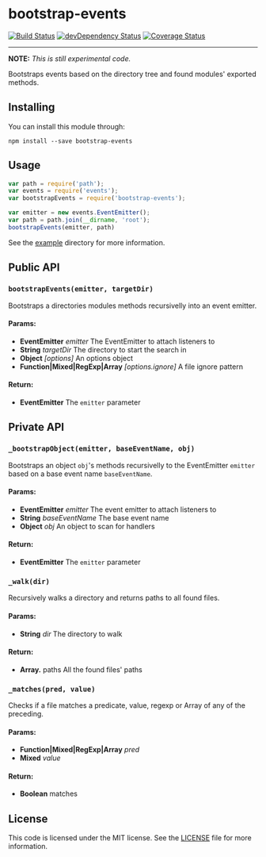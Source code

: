 bootstrap-events
================
[![Build Status](https://travis-ci.org/yamadapc/node-bootstrap-events.svg?branch=master)](https://travis-ci.org/yamadapc/node-bootstrap-events)
[![devDependency Status](https://david-dm.org/yamadapc/node-bootstrap-events/dev-status.svg)](https://david-dm.org/yamadapc/node-bootstrap-events#info=devDependencies)
[![Coverage Status](https://coveralls.io/repos/yamadapc/node-bootstrap-events/badge.png)](https://coveralls.io/r/yamadapc/node-bootstrap-events)

- - -

__NOTE:__ _This is still experimental code._

Bootstraps events based on the directory tree and found modules' exported
methods.

## Installing
You can install this module through:
```
npm install --save bootstrap-events
```

## Usage
```javascript
var path = require('path');
var events = require('events');
var bootstrapEvents = require('bootstrap-events');

var emitter = new events.EventEmitter();
var path = path.join(__dirname, 'root');
bootstrapEvents(emitter, path)
```

See the [example](example) directory for more information.

## Public API

### `bootstrapEvents(emitter, targetDir)`

Bootstraps a directories modules methods recursivelly into an event emitter.

#### Params:

* **EventEmitter** *emitter* The EventEmitter to attach listeners to
* **String** *targetDir* The directory to start the search in
* **Object** *[options]* An options object
* **Function|Mixed|RegExp|Array** *[options.ignore]* A file ignore pattern

#### Return:

* **EventEmitter** The `emitter` parameter

## Private API

### `_bootstrapObject(emitter, baseEventName, obj)`

Bootstraps an object `obj`'s methods recursivelly to the EventEmitter
`emitter` based on a base event name `baseEventName`.

#### Params:

* **EventEmitter** *emitter* The event emitter to attach listeners to
* **String** *baseEventName* The base event name
* **Object** *obj* An object to scan for handlers

#### Return:

* **EventEmitter** The `emitter` parameter

### `_walk(dir)`

Recursively walks a directory and returns paths to all found files.

#### Params:

* **String** *dir* The directory to walk

#### Return:

* **Array.<String>** paths All the found files' paths

### `_matches(pred, value)`

Checks if a file matches a predicate, value, regexp or Array of any of the
preceding.

#### Params:

* **Function|Mixed|RegExp|Array** *pred*
* **Mixed** *value*

#### Return:

* **Boolean** matches

## License

This code is licensed under the MIT license. See the [LICENSE](LICENSE) file for
more information.
